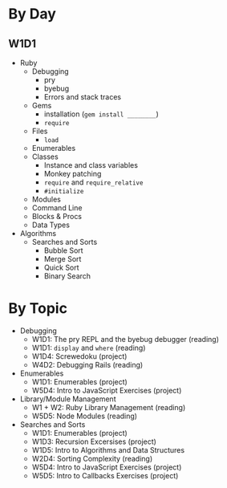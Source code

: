 # By Day
## W1D1
* Ruby
  * Debugging
    * pry
    * byebug
    * Errors and stack traces
  * Gems
    * installation (`gem install ________`)
    * `require`
  * Files
    * `load`
  * Enumerables
  * Classes
    * Instance and class variables
    * Monkey patching
    * `require` and `require_relative`
    * `#initialize`
  * Modules
  * Command Line
  * Blocks & Procs
  * Data Types
* Algorithms
  * Searches and Sorts
    * Bubble Sort
    * Merge Sort
    * Quick Sort
    * Binary Search

# By Topic
* Debugging
  * W1D1: The pry REPL and the byebug debugger (reading)
  * W1D1: `display` and `where` (reading)
  * W1D4: Screwedoku (project)
  * W4D2: Debugging Rails (reading)
* Enumerables
  * W1D1: Enumerables (project)
  * W5D4: Intro to JavaScript Exercises (project)
* Library/Module Management
  * W1 + W2: Ruby Library Management (reading)
  * W5D5: Node Modules (reading)
* Searches and Sorts
  * W1D1: Enumerables (project)
  * W1D3: Recursion Excersises (project)
  * W1D5: Intro to Algorithms and Data Structures
  * W2D4: Sorting Complexity (reading)
  * W5D4: Intro to JavaScript Exercises (project)
  * W5D5: Intro to Callbacks Exercises (project)
